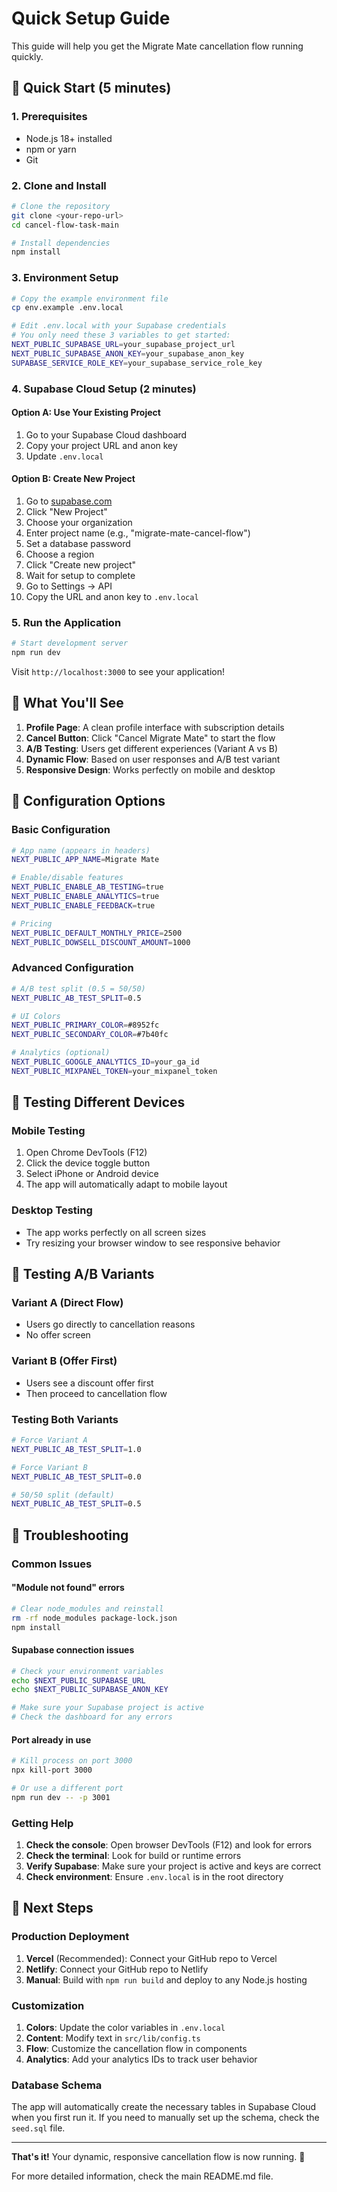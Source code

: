 # Quick Setup Guide

This guide will help you get the Migrate Mate cancellation flow running quickly.

## 🚀 Quick Start (5 minutes)

### 1. Prerequisites
- Node.js 18+ installed
- npm or yarn
- Git

### 2. Clone and Install
```bash
# Clone the repository
git clone <your-repo-url>
cd cancel-flow-task-main

# Install dependencies
npm install
```

### 3. Environment Setup
```bash
# Copy the example environment file
cp env.example .env.local

# Edit .env.local with your Supabase credentials
# You only need these 3 variables to get started:
NEXT_PUBLIC_SUPABASE_URL=your_supabase_project_url
NEXT_PUBLIC_SUPABASE_ANON_KEY=your_supabase_anon_key
SUPABASE_SERVICE_ROLE_KEY=your_supabase_service_role_key
```

### 4. Supabase Cloud Setup (2 minutes)

#### Option A: Use Your Existing Project
1. Go to your Supabase Cloud dashboard
2. Copy your project URL and anon key
3. Update `.env.local`

#### Option B: Create New Project
1. Go to [supabase.com](https://supabase.com)
2. Click "New Project"
3. Choose your organization
4. Enter project name (e.g., "migrate-mate-cancel-flow")
5. Set a database password
6. Choose a region
7. Click "Create new project"
8. Wait for setup to complete
9. Go to Settings → API
10. Copy the URL and anon key to `.env.local`

### 5. Run the Application
```bash
# Start development server
npm run dev
```

Visit `http://localhost:3000` to see your application!

## 🎯 What You'll See

1. **Profile Page**: A clean profile interface with subscription details
2. **Cancel Button**: Click "Cancel Migrate Mate" to start the flow
3. **A/B Testing**: Users get different experiences (Variant A vs B)
4. **Dynamic Flow**: Based on user responses and A/B test variant
5. **Responsive Design**: Works perfectly on mobile and desktop

## 🔧 Configuration Options

### Basic Configuration
```bash
# App name (appears in headers)
NEXT_PUBLIC_APP_NAME=Migrate Mate

# Enable/disable features
NEXT_PUBLIC_ENABLE_AB_TESTING=true
NEXT_PUBLIC_ENABLE_ANALYTICS=true
NEXT_PUBLIC_ENABLE_FEEDBACK=true

# Pricing
NEXT_PUBLIC_DEFAULT_MONTHLY_PRICE=2500
NEXT_PUBLIC_DOWSELL_DISCOUNT_AMOUNT=1000
```

### Advanced Configuration
```bash
# A/B test split (0.5 = 50/50)
NEXT_PUBLIC_AB_TEST_SPLIT=0.5

# UI Colors
NEXT_PUBLIC_PRIMARY_COLOR=#8952fc
NEXT_PUBLIC_SECONDARY_COLOR=#7b40fc

# Analytics (optional)
NEXT_PUBLIC_GOOGLE_ANALYTICS_ID=your_ga_id
NEXT_PUBLIC_MIXPANEL_TOKEN=your_mixpanel_token
```

## 📱 Testing Different Devices

### Mobile Testing
1. Open Chrome DevTools (F12)
2. Click the device toggle button
3. Select iPhone or Android device
4. The app will automatically adapt to mobile layout

### Desktop Testing
- The app works perfectly on all screen sizes
- Try resizing your browser window to see responsive behavior

## 🧪 Testing A/B Variants

### Variant A (Direct Flow)
- Users go directly to cancellation reasons
- No offer screen

### Variant B (Offer First)
- Users see a discount offer first
- Then proceed to cancellation flow

### Testing Both Variants
```bash
# Force Variant A
NEXT_PUBLIC_AB_TEST_SPLIT=1.0

# Force Variant B  
NEXT_PUBLIC_AB_TEST_SPLIT=0.0

# 50/50 split (default)
NEXT_PUBLIC_AB_TEST_SPLIT=0.5
```

## 🚨 Troubleshooting

### Common Issues

#### "Module not found" errors
```bash
# Clear node_modules and reinstall
rm -rf node_modules package-lock.json
npm install
```

#### Supabase connection issues
```bash
# Check your environment variables
echo $NEXT_PUBLIC_SUPABASE_URL
echo $NEXT_PUBLIC_SUPABASE_ANON_KEY

# Make sure your Supabase project is active
# Check the dashboard for any errors
```

#### Port already in use
```bash
# Kill process on port 3000
npx kill-port 3000

# Or use a different port
npm run dev -- -p 3001
```

### Getting Help

1. **Check the console**: Open browser DevTools (F12) and look for errors
2. **Check the terminal**: Look for build or runtime errors
3. **Verify Supabase**: Make sure your project is active and keys are correct
4. **Check environment**: Ensure `.env.local` is in the root directory

## 🚀 Next Steps

### Production Deployment
1. **Vercel** (Recommended): Connect your GitHub repo to Vercel
2. **Netlify**: Connect your GitHub repo to Netlify
3. **Manual**: Build with `npm run build` and deploy to any Node.js hosting

### Customization
1. **Colors**: Update the color variables in `.env.local`
2. **Content**: Modify text in `src/lib/config.ts`
3. **Flow**: Customize the cancellation flow in components
4. **Analytics**: Add your analytics IDs to track user behavior

### Database Schema
The app will automatically create the necessary tables in Supabase Cloud when you first run it. If you need to manually set up the schema, check the `seed.sql` file.

---

**That's it!** Your dynamic, responsive cancellation flow is now running. 🎉

For more detailed information, check the main README.md file.

